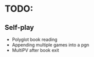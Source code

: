 # TODO:

## Self-play
* Polyglot book reading
* Appending multiple games into a pgn
* MultiPV after book exit